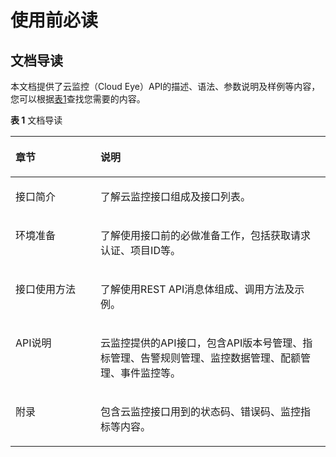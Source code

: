 # 使用前必读<a name="ZH-CN_TOPIC_0130258558"></a>

## 文档导读<a name="section2036412471805"></a>

本文档提供了云监控（Cloud Eye）API的描述、语法、参数说明及样例等内容，您可以根据[表1](#table1292811501911)查找您需要的内容。

**表 1**  文档导读

<a name="table1292811501911"></a>
<table><thead align="left"><tr id="row1993055013115"><th class="cellrowborder" valign="top" width="27%" id="mcps1.2.3.1.1"><p id="p54951671828"><a name="p54951671828"></a><a name="p54951671828"></a>章节</p>
</th>
<th class="cellrowborder" valign="top" width="73%" id="mcps1.2.3.1.2"><p id="p1149507425"><a name="p1149507425"></a><a name="p1149507425"></a>说明</p>
</th>
</tr>
</thead>
<tbody><tr id="row59308501315"><td class="cellrowborder" valign="top" width="27%" headers="mcps1.2.3.1.1 "><p id="p10600162913179"><a name="p10600162913179"></a><a name="p10600162913179"></a>接口简介</p>
</td>
<td class="cellrowborder" valign="top" width="73%" headers="mcps1.2.3.1.2 "><p id="p24951671726"><a name="p24951671726"></a><a name="p24951671726"></a>了解云监控接口组成及接口列表。</p>
</td>
</tr>
<tr id="row1293017504117"><td class="cellrowborder" valign="top" width="27%" headers="mcps1.2.3.1.1 "><p id="p184958718215"><a name="p184958718215"></a><a name="p184958718215"></a>环境准备</p>
</td>
<td class="cellrowborder" valign="top" width="73%" headers="mcps1.2.3.1.2 "><p id="p049515719212"><a name="p049515719212"></a><a name="p049515719212"></a>了解使用接口前的必做准备工作，包括获取请求认证、项目ID等。</p>
</td>
</tr>
<tr id="row8930165015117"><td class="cellrowborder" valign="top" width="27%" headers="mcps1.2.3.1.1 "><p id="p84951771826"><a name="p84951771826"></a><a name="p84951771826"></a>接口使用方法</p>
</td>
<td class="cellrowborder" valign="top" width="73%" headers="mcps1.2.3.1.2 "><p id="p1521175820187"><a name="p1521175820187"></a><a name="p1521175820187"></a>了解使用REST API消息体组成、调用方法及示例。</p>
</td>
</tr>
<tr id="row3526164617198"><td class="cellrowborder" valign="top" width="27%" headers="mcps1.2.3.1.1 "><p id="p75281446161913"><a name="p75281446161913"></a><a name="p75281446161913"></a>API说明</p>
</td>
<td class="cellrowborder" valign="top" width="73%" headers="mcps1.2.3.1.2 "><p id="p48531642171420"><a name="p48531642171420"></a><a name="p48531642171420"></a>云监控提供的API接口，包含API版本号管理、指标管理、告警规则管理、监控数据管理、配额管理、事件监控等。</p>
</td>
</tr>
<tr id="row793020501119"><td class="cellrowborder" valign="top" width="27%" headers="mcps1.2.3.1.1 "><p id="p1827665161619"><a name="p1827665161619"></a><a name="p1827665161619"></a>附录</p>
</td>
<td class="cellrowborder" valign="top" width="73%" headers="mcps1.2.3.1.2 "><p id="p135388217165"><a name="p135388217165"></a><a name="p135388217165"></a>包含云监控接口用到的状态码、错误码、监控指标等内容。</p>
</td>
</tr>
</tbody>
</table>

